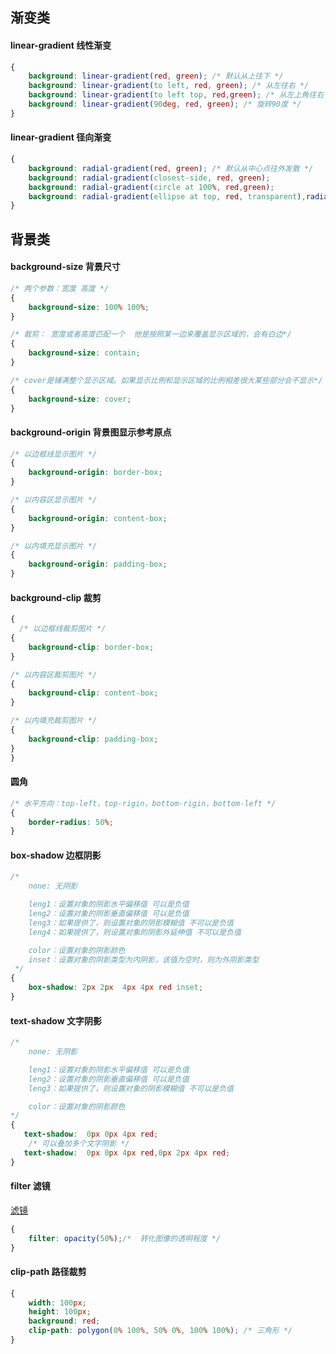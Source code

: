 ## 渐变类
#### linear-gradient 线性渐变
```css
{
    background: linear-gradient(red, green); /* 默认从上往下 */
    background: linear-gradient(to left, red, green); /* 从左往右 */
    background: linear-gradient(to left top, red,green); /* 从左上角往右下角 */
    background: linear-gradient(90deg, red, green); /* 旋转90度 */
}
```

#### linear-gradient 径向渐变
```css
{
    background: radial-gradient(red, green); /* 默认从中心点往外发散 */
    background: radial-gradient(closest-side, red, green); 
    background: radial-gradient(circle at 100%, red,green); 
    background: radial-gradient(ellipse at top, red, transparent),radial-gradient(ellipse at bottom, red, transparent); ; 
}
```

## 背景类
#### background-size 背景尺寸
```css
/* 两个参数：宽度 高度 */
{
    background-size: 100% 100%;
}

/* 裁剪： 宽度或者高度匹配一个  他是按照某一边来覆盖显示区域的，会有白边*/
{
    background-size: contain;
}

/* cover是铺满整个显示区域。如果显示比例和显示区域的比例相差很大某些部分会不显示*/
{
    background-size: cover;
}
```

#### background-origin 背景图显示参考原点
```css
/* 以边框线显示图片 */
{
    background-origin: border-box;
}

/* 以内容区显示图片 */
{
    background-origin: content-box;
}

/* 以内填充显示图片 */
{
    background-origin: padding-box;
}
```

#### background-clip 裁剪
```css
{
  /* 以边框线裁剪图片 */
{
    background-clip: border-box;
}

/* 以内容区裁剪图片 */
{
    background-clip: content-box;
}

/* 以内填充裁剪图片 */
{
    background-clip: padding-box;
}  
}
```

#### 圆角
```css
/* 水平方向：top-left，top-rigin，bottom-rigin，bottom-left */
{
    border-radius: 50%;
}
```

#### box-shadow 边框阴影
```css
/* 
    none: 无阴影

    leng1：设置对象的阴影水平偏移值 可以是负值
    leng2：设置对象的阴影垂直偏移值 可以是负值
    leng3：如果提供了，则设置对象的阴影模糊值 不可以是负值
    leng4：如果提供了，则设置对象的阴影外延伸值 不可以是负值

    color：设置对象的阴影颜色
    inset：设置对象的阴影类型为内阴影，该值为空时，则为外阴影类型
 */
{
    box-shadow: 2px 2px  4px 4px red inset;
}
```

#### text-shadow 文字阴影
```css
/* 
    none: 无阴影

    leng1：设置对象的阴影水平偏移值 可以是负值
    leng2：设置对象的阴影垂直偏移值 可以是负值
    leng3：如果提供了，则设置对象的阴影模糊值 不可以是负值

    color：设置对象的阴影颜色 
*/
{
   text-shadow:  0px 0px 4px red;
    /* 可以叠加多个文字阴影 */
   text-shadow:  0px 0px 4px red,0px 2px 4px red;
}
```

#### filter 滤镜
[滤镜](https://www.runoob.com/cssref/css3-pr-filter.html)
```css
{
    filter: opacity(50%);/*  转化图像的透明程度 */
}
```

#### clip-path 路径裁剪
```css
{
    width: 100px;
    height: 100px;
    background: red;
    clip-path: polygon(0% 100%, 50% 0%, 100% 100%); /* 三角形 */
}
```